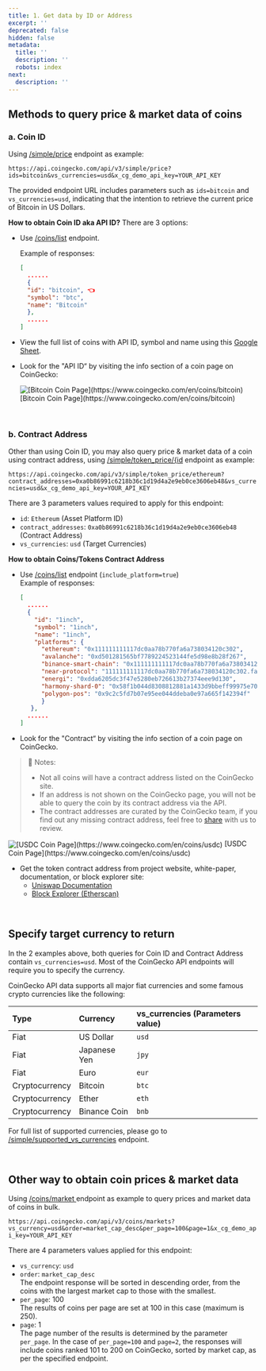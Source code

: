 ```yaml
---
title: 1. Get data by ID or Address
excerpt: ''
deprecated: false
hidden: false
metadata:
  title: ''
  description: ''
  robots: index
next:
  description: ''
---
```

## Methods to query price & market data of coins

### a. Coin ID

Using [/simple/price](/reference/simple-price) endpoint as example:

`https://api.coingecko.com/api/v3/simple/price?ids=bitcoin&vs_currencies=usd&x_cg_demo_api_key=YOUR_API_KEY`

The provided endpoint URL includes parameters such as `ids=bitcoin` and `vs_currencies=usd`, indicating that the intention to retrieve the current price of Bitcoin in US Dollars.

**How to obtain Coin ID aka API ID?** There are 3 options:

* Use [/coins/list](/reference/coins-list) endpoint.

  Example of responses: 

  ```json json
  [
    ......
    {
    "id": "bitcoin", 👈
    "symbol": "btc",
    "name": "Bitcoin"
    },
    ......
  ]
  ```

* View the full list of coins with API ID, symbol and name using this [Google Sheet](https://docs.google.com/spreadsheets/d/1wTTuxXt8n9q7C4NDXqQpI3wpKu1_5bGVmP9Xz0XGSyU/edit?usp=sharing).

* Look for the "API ID“ by visiting the info section of a coin page on CoinGecko:

  <Image alt="[Bitcoin Coin Page](https://www.coingecko.com/en/coins/bitcoin)" align="center" border={true} src="https://files.readme.io/7bf604e-image.png">
    [Bitcoin Coin Page](https://www.coingecko.com/en/coins/bitcoin)
  </Image>

<br />

### b. Contract Address

Other than using Coin ID, you may also query price & market data of a coin using contract address, using [/simple/token\_price/\{id](/reference/simple-token-price) endpoint as example:

`https://api.coingecko.com/api/v3/simple/token_price/ethereum?contract_addresses=0xa0b86991c6218b36c1d19d4a2e9eb0ce3606eb48&vs_currencies=usd&x_cg_demo_api_key=YOUR_API_KEY`

There are 3 parameters values required to apply for this endpoint:

* `id`: `Ethereum` (Asset Platform ID)
* `contract_addresses`: `0xa0b86991c6218b36c1d19d4a2e9eb0ce3606eb48` (Contract Address)
* `vs_currencies`: `usd` (Target Currencies)

**How to obtain Coins/Tokens Contract Address**

* Use [/coins/list](/reference/coins-list) endpoint (`include_platform=true`)\
  Example of responses:
  ```json json
  [
    ......
  	{
      "id": "1inch",
      "symbol": "1inch",
      "name": "1inch",
      "platforms": {
        "ethereum": "0x111111111117dc0aa78b770fa6a738034120c302",
        "avalanche": "0xd501281565bf7789224523144fe5d98e8b28f267",
        "binance-smart-chain": "0x111111111117dc0aa78b770fa6a738034120c302",
        "near-protocol": "111111111117dc0aa78b770fa6a738034120c302.factory.bridge.near",
        "energi": "0xdda6205dc3f47e5280eb726613b27374eee9d130",
        "harmony-shard-0": "0x58f1b044d8308812881a1433d9bbeff99975e70c",
        "polygon-pos": "0x9c2c5fd7b07e95ee044ddeba0e97a665f142394f"
        }
     },
    ......
  ]
  ```
* Look for the "Contract“ by visiting the info section of a coin page on CoinGecko.

> 📘 Notes:
>
> * Not all coins will have a contract address listed on the CoinGecko site.
> * If an address is not shown on the CoinGecko page, you will not be able to query the coin by its contract address via the API.
> * The contract addresses are curated by the CoinGecko team, if you find out any missing contract address, feel free to [share](https://support.coingecko.com/hc/en-us/requests/new) with us to review.

<Image alt="[USDC Coin Page](https://www.coingecko.com/en/coins/usdc)" align="center" src="https://files.readme.io/576675c-image.png">
  [USDC Coin Page](https://www.coingecko.com/en/coins/usdc)
</Image>

* Get the token contract address from project website, white-paper, documentation, or block explorer site:
  * [Uniswap Documentation](https://docs.uniswap.org/protocol/concepts/governance/overview#uni-address)
  * [Block Explorer (Etherscan)](https://etherscan.io/token/0x1f9840a85d5af5bf1d1762f925bdaddc4201f984)

<br />

## Specify target currency to return

In the 2 examples above, both queries for Coin ID and Contract Address contain `vs_currencies=usd`. Most of the CoinGecko API endpoints will require you to specify the currency.

CoinGecko API data supports all major fiat currencies and some famous crypto currencies like the following:

| Type           | Currency     | vs\_currencies (Parameters value) |
| :------------- | :----------- | :-------------------------------- |
| Fiat           | US Dollar    | `usd`                             |
| Fiat           | Japanese Yen | `jpy`                             |
| Fiat           | Euro         | `eur`                             |
| Cryptocurrency | Bitcoin      | `btc`                             |
| Cryptocurrency | Ether        | `eth`                             |
| Cryptocurrency | Binance Coin | `bnb`                             |

For full list of supported currencies, please go to [/simple/supported\_vs\_currencies](/reference/simple-supported-currencies) endpoint.

<br />

## Other way to obtain coin prices & market data

Using [/coins/market ](/reference/coins-markets) endpoint as example to query prices and market data of coins in bulk.

`https://api.coingecko.com/api/v3/coins/markets?vs_currency=usd&order=market_cap_desc&per_page=100&page=1&x_cg_demo_api_key=YOUR_API_KEY`

There are 4 parameters values applied for this endpoint:

* `vs_currency`: `usd`
* `order`: `market_cap_desc`\
  The endpoint response will be sorted in descending order, from the coins with the largest market cap to those with the smallest.
* `per_page`: 100\
  The results of coins per page are set at 100 in this case (maximum is 250).
* `page`: 1\
  The page number of the results is determined by the parameter `per_page`. In the case of `per_page=100` and `page=2`, the responses will include coins ranked 101 to 200 on CoinGecko, sorted by market cap, as per the specified endpoint.
